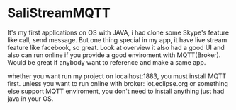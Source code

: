 # SaliStreamMQTT
It's my first applications on OS with JAVA, i had clone some Skype's feature like call, send message. But one thing special in my app, it have live stream feature like facebook, so great. Look at overview it also had a good UI and also can run online if you provide a good enviroment with MQTT(Broker). Would be great if anybody want to reference and make a same app.


whether you want run my project on localhost:1883, you must install MQTT first. unless you want to run online with broker: iot.eclipse.org or something else support MQTT enviroment, you don't need to install anything just had java in your OS.
